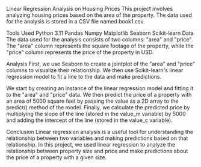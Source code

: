 Linear Regression Analysis on Housing Prices
This project involves analyzing housing prices based on the area of the property. The data used for the analysis is stored in a CSV file named book1.csv.

Tools Used
Python 3.11
Pandas
Numpy
Matplotlib
Seaborn
Scikit-learn
Data
The data used for the analysis consists of two columns: "area" and "price". The "area" column represents the square footage of the property, while the "price" column represents the price of the property in USD.

Analysis
First, we use Seaborn to create a jointplot of the "area" and "price" columns to visualize their relationship. We then use Scikit-learn's linear regression model to fit a line to the data and make predictions.

We start by creating an instance of the linear regression model and fitting it to the "area" and "price" data. We then predict the price of a property with an area of 5000 square feet by passing the value as a 2D array to the predict() method of the model. Finally, we calculate the predicted price by multiplying the slope of the line (stored in the value_m variable) by 5000 and adding the intercept of the line (stored in the value_c variable).

Conclusion
Linear regression analysis is a useful tool for understanding the relationship between two variables and making predictions based on that relationship. In this project, we used linear regression to analyze the relationship between property size and price and make predictions about the price of a property with a given size.
